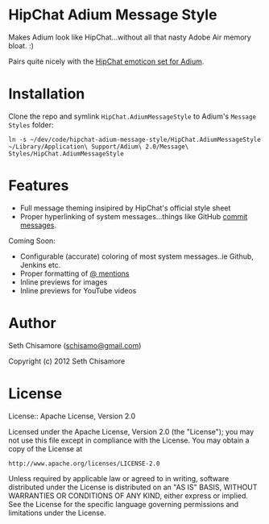 # HipChat Adium Message Style

Makes Adium look like HipChat...without all that nasty Adobe Air memory bloat. :)

Pairs quite nicely with the [HipChat emoticon set for Adium](https://github.com/thepaul/adium-hipchat-emoticons).

# Installation

Clone the repo and symlink `HipChat.AdiumMessageStyle` to Adium's `Message Styles`
folder:

    ln -s ~/dev/code/hipchat-adium-message-style/HipChat.AdiumMessageStyle ~/Library/Application\ Support/Adium\ 2.0/Message\ Styles/HipChat.AdiumMessageStyle

# Features

* Full message theming insipired by HipChat's official style sheet
* Proper hyperlinking of system messages...things like GitHub [commit messages](http://blog.hipchat.com/2010/05/25/github-adds-hipchat-support/).

Coming Soon:

* Configurable (accurate) coloring of most system messages..ie Github,
Jenkins etc.
* Proper formatting of [@ mentions](https://www.hipchat.com/help/page/how-do-mentions-work)
* Inline previews for images
* Inline previews for YouTube videos

# Author

Seth Chisamore (<schisamo@gmail.com>)

Copyright (c) 2012 Seth Chisamore

# License

License:: Apache License, Version 2.0

Licensed under the Apache License, Version 2.0 (the "License");
you may not use this file except in compliance with the License.
You may obtain a copy of the License at

    http://www.apache.org/licenses/LICENSE-2.0

Unless required by applicable law or agreed to in writing, software
distributed under the License is distributed on an "AS IS" BASIS,
WITHOUT WARRANTIES OR CONDITIONS OF ANY KIND, either express or implied.
See the License for the specific language governing permissions and
limitations under the License.
